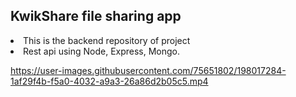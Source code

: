 ## <b>KwikShare file sharing app</b> 


<li>This is the backend repository of project</li>
<li>Rest api using Node, Express, Mongo.</li>





https://user-images.githubusercontent.com/75651802/198017284-1af29f4b-f5a0-4032-a9a3-26a86d2b05c5.mp4

